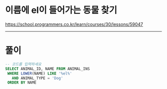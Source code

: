 # 이름에 el이 들어가는 동물 찾기

https://school.programmers.co.kr/learn/courses/30/lessons/59047

----

# 풀이

```sql
-- 코드를 입력하세요
SELECT ANIMAL_ID, NAME FROM ANIMAL_INS
 WHERE LOWER(NAME) LIKE '%el%'
   AND ANIMAL_TYPE = 'Dog'
 ORDER BY NAME
```